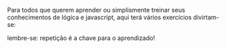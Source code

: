 Para todos que querem aprender ou simplismente treinar seus conhecimentos de lógica e javascript, aqui terá vários exercícios divirtam-se:

lembre-se: repetição é a chave para o aprendizado!